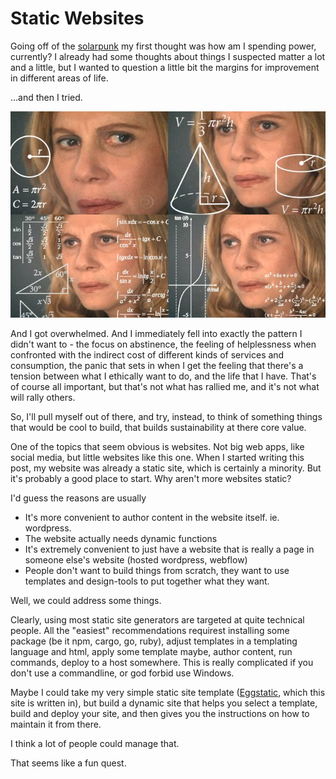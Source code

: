 # Static Websites

Going off of the [solarpunk](/content/solarpunk.md) my first thought was how am I spending power, currently? I already had some thoughts about things I suspected matter a lot and a little, but I wanted to question a little bit the margins for improvement in different areas of life.

...and then I tried.

![](/images/math.jpg) 

And I got overwhelmed. And I immediately fell into exactly the pattern I didn't want to - the focus on abstinence, the feeling of helplessness when confronted with the indirect cost of different kinds of services and consumption, the panic that sets in when I get the feeling that there's a tension between what I ethically want to do, and the life that I have. That's of course all important, but that's not what has rallied me, and it's not what will rally others.

So, I'll pull myself out of there, and try, instead, to think of something things that would be cool to build, that builds sustainability at there core value.

One of the topics that seem obvious is websites. Not big web apps, like social media, but little websites like this one. When I started writing this post, my website was already a static site, which is certainly a minority. But it's probably a good place to start. Why aren't more websites static?

I'd guess the reasons are usually
- It's more convenient to author content in the website itself. ie. wordpress.
- The website actually needs dynamic functions
- It's extremely convenient to just have a website that is really a page in someone else's website (hosted wordpress, webflow)
- People don't want to build things from scratch, they want to use templates and design-tools to put together what they want.

Well, we could address some things.

Clearly, using most static site generators are targeted at quite technical people. All the "easiest" recommendations requirest installing some package (be it npm, cargo, go, ruby), adjust templates in a templating language and html, apply some template maybe, author content, run commands, deploy to a host somewhere. This is really complicated if you don't use a commandline, or god forbid use Windows.

Maybe I could take my very simple static site template ([Eggstatic](/content/about_this_site.md), which this site is written in), but build a dynamic site that helps you select a template, build and deploy your site, and then gives you the instructions on how to maintain it from there.

I think a lot of people could manage that.

That seems like a fun quest.
